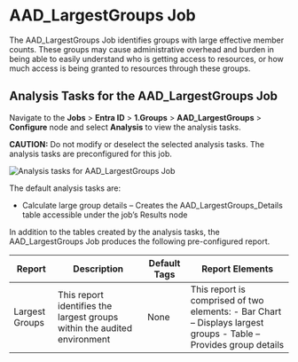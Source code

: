 # AAD_LargestGroups Job

The AAD_LargestGroups Job identifies groups with large effective member counts. These groups may
cause administrative overhead and burden in being able to easily understand who is getting access to
resources, or how much access is being granted to resources through these groups.

## Analysis Tasks for the AAD_LargestGroups Job

Navigate to the **Jobs** > **Entra ID** > **1.Groups** > **AAD_LargestGroups** > **Configure** node
and select **Analysis** to view the analysis tasks.

**CAUTION:** Do not modify or deselect the selected analysis tasks. The analysis tasks are
preconfigured for this job.

![Analysis tasks for AAD_LargestGroups Job](/img/product_docs/accessanalyzer/12.0/solutions/exchange/distributionlists/membershipanalysis/largestgroupsanalysis.webp)

The default analysis tasks are:

- Calculate large group details – Creates the AAD_LargestGroups_Details table accessible under the
  job’s Results node

In addition to the tables created by the analysis tasks, the AAD_LargestGroups Job produces the
following pre-configured report.

| Report         | Description                                                              | Default Tags | Report Elements                                                                                                  |
| -------------- | ------------------------------------------------------------------------ | ------------ | ---------------------------------------------------------------------------------------------------------------- |
| Largest Groups | This report identifies the largest groups within the audited environment | None         | This report is comprised of two elements: - Bar Chart – Displays largest groups - Table – Provides group details |
